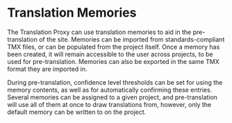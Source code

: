 # Translation Memories

The Translation Proxy can use translation memories to aid in the pre-translation of the site. Memories can be imported from standards-compliant TMX files, or can be populated from the project itself. Once a memory has been created, it will remain accessible to the user across projects, to be used for pre-translation. Memories can also be exported in the same TMX format they are imported in.

During pre-translation, confidence level thresholds can be set for using the memory contents, as well as for automatically confirming these entries. Several memories can be assigned to a given project, and pre-translation will use all of them at once to draw translations from, however, only the default memory can be written to on the project.
